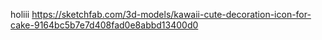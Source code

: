 holiii
https://sketchfab.com/3d-models/kawaii-cute-decoration-icon-for-cake-9164bc5b7e7d408fad0e8abbd13400d0
